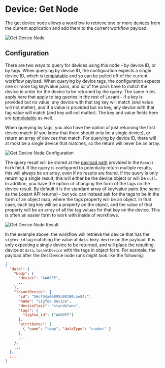 # Device: Get Node

The get device node allows a workflow to retrieve one or more [devices](/devices/overview/) from the current application and add them to the current workflow payload.

![Get Device Node](/images/workflows/data/get-device-node.png "Get Device Node")

## Configuration

There are two ways to query for devices using this node - by device ID, or by tags. When querying by device ID, the configuration expects a single device ID, which is [templatable](/workflows/accessing-payload-data/#string-templates) and so can be pulled off of the current workflow payload. When querying by device tags, the configuration expects one or more tag key/value pairs, and *all* of the pairs have to match the device in order for the device to be returned by the query. The same rules apply here that apply to tag queries in the rest of Losant - if a key is provided but no value, any device with that tag key will match (and value will not matter), and if a value is provided but no key, any device with that tag value will match (and key will not matter). The key and value fields here are [templatable](/workflows/accessing-payload-data/#string-templates) as well.

When querying by tags, you also have the option of just returning the first device match (if you know that there should only be a single device), or return an array of devices that match. For querying by device ID, there will at most be a single device that matches, so the return will never be an array.

![Get Device Node Configuration](/images/workflows/data/get-device-node-config.png "Get Device Node Configuration")

The query result will be stored at the [payload path](/workflows/accessing-payload-data/#payload-paths) provided in the `Result Path` field. If the query is configured to potentially return multiple results, this will always be an array, even if no results are found. If the query is only returning a single result, this will either be the device object or will be `null`. In addition, you have the option of changing the form of the tags on the device result. By default it is the standard array of key/value pairs (the same as the Losant API returns) - but you can instead ask for the tags to be in the form of an object map, where the tags property will be an object. In that case, each tag key will be a property on the object, and the value of that property will be an array of all the tag values for that key on the device. This is often an easier form to work with inside of workflows.

![Get Device Node Result](/images/workflows/data/get-device-node-config-result.png "Get Device Node Result")

In the example above, the workflow will retrieve the device that has the `sigfox_id` tag matching the value at `data.body.device` on the payload. It is only expecting a single device to be returned, and will place the resulting device at `data.losantDevice` with the tags in object form. For example, the payload after the Get Device node runs might look like the following:

```json
{
  "data": {
    "body": {
      "device": "AA00FF",
      ...
    },
    "losantDevice": {
      "id": "56c794a06895b00100cbe84c",
      "name": "Sigfox Device",
      "deviceClass": "standalone",
      "tags": {
        "sigfox_id": ["AA00FF"]
      },
      "attributes": [
        { "name": "temp", "dataType": "number" }
      ],
      ...
    },
    ...
  },
  ...
}
```





